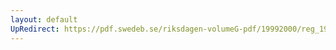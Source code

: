 ```yaml
---
layout: default
UpRedirect: https://pdf.swedeb.se/riksdagen-volumeG-pdf/19992000/reg_19992000/reg_19992000_0419.pdf
---
```

